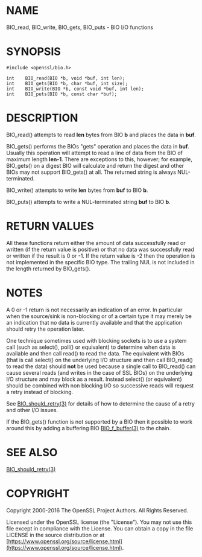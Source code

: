 # NAME

BIO\_read, BIO\_write, BIO\_gets, BIO\_puts - BIO I/O functions

# SYNOPSIS

    #include <openssl/bio.h>

    int    BIO_read(BIO *b, void *buf, int len);
    int    BIO_gets(BIO *b, char *buf, int size);
    int    BIO_write(BIO *b, const void *buf, int len);
    int    BIO_puts(BIO *b, const char *buf);

# DESCRIPTION

BIO\_read() attempts to read **len** bytes from BIO **b** and places
the data in **buf**.

BIO\_gets() performs the BIOs "gets" operation and places the data
in **buf**. Usually this operation will attempt to read a line of data
from the BIO of maximum length **len-1**. There are exceptions to this,
however; for example, BIO\_gets() on a digest BIO will calculate and
return the digest and other BIOs may not support BIO\_gets() at all.
The returned string is always NUL-terminated.

BIO\_write() attempts to write **len** bytes from **buf** to BIO **b**.

BIO\_puts() attempts to write a NUL-terminated string **buf** to BIO **b**.

# RETURN VALUES

All these functions return either the amount of data successfully read or
written (if the return value is positive) or that no data was successfully
read or written if the result is 0 or -1. If the return value is -2 then
the operation is not implemented in the specific BIO type.  The trailing
NUL is not included in the length returned by BIO\_gets().

# NOTES

A 0 or -1 return is not necessarily an indication of an error. In
particular when the source/sink is non-blocking or of a certain type
it may merely be an indication that no data is currently available and that
the application should retry the operation later.

One technique sometimes used with blocking sockets is to use a system call
(such as select(), poll() or equivalent) to determine when data is available
and then call read() to read the data. The equivalent with BIOs (that is call
select() on the underlying I/O structure and then call BIO\_read() to
read the data) should **not** be used because a single call to BIO\_read()
can cause several reads (and writes in the case of SSL BIOs) on the underlying
I/O structure and may block as a result. Instead select() (or equivalent)
should be combined with non blocking I/O so successive reads will request
a retry instead of blocking.

See [BIO\_should\_retry(3)](http://man.he.net/man3/BIO_should_retry) for details of how to
determine the cause of a retry and other I/O issues.

If the BIO\_gets() function is not supported by a BIO then it possible to
work around this by adding a buffering BIO [BIO\_f\_buffer(3)](http://man.he.net/man3/BIO_f_buffer)
to the chain.

# SEE ALSO

[BIO\_should\_retry(3)](http://man.he.net/man3/BIO_should_retry)

# COPYRIGHT

Copyright 2000-2016 The OpenSSL Project Authors. All Rights Reserved.

Licensed under the OpenSSL license (the "License").  You may not use
this file except in compliance with the License.  You can obtain a copy
in the file LICENSE in the source distribution or at
[https://www.openssl.org/source/license.html](https://www.openssl.org/source/license.html).
